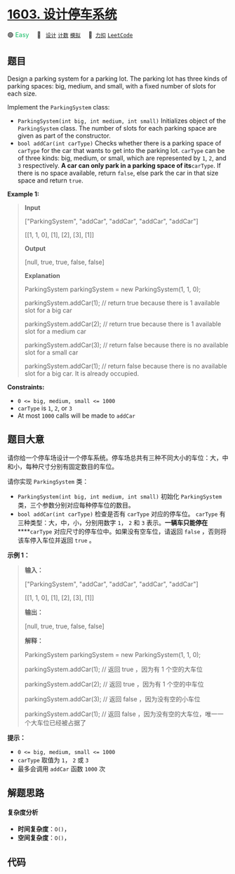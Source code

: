 # [1603. 设计停车系统](https://2xiao.github.io/leetcode-js/problem/1603.html)

🟢 <font color=#15bd66>Easy</font>&emsp; 🔖&ensp; [`设计`](/tag/design.md) [`计数`](/tag/counting.md) [`模拟`](/tag/simulation.md)&emsp; 🔗&ensp;[`力扣`](https://leetcode.cn/problems/design-parking-system) [`LeetCode`](https://leetcode.com/problems/design-parking-system)

## 题目

Design a parking system for a parking lot. The parking lot has three kinds of
parking spaces: big, medium, and small, with a fixed number of slots for each
size.

Implement the `ParkingSystem` class:

  * `ParkingSystem(int big, int medium, int small)` Initializes object of the `ParkingSystem` class. The number of slots for each parking space are given as part of the constructor.
  * `bool addCar(int carType)` Checks whether there is a parking space of `carType` for the car that wants to get into the parking lot. `carType` can be of three kinds: big, medium, or small, which are represented by `1`, `2`, and `3` respectively. **A car can only park in a parking space of its**`carType`. If there is no space available, return `false`, else park the car in that size space and return `true`.



**Example 1:**

> 
> 
> 
> 
> 
> **Input**
> 
> ["ParkingSystem", "addCar", "addCar", "addCar", "addCar"]
> 
> [[1, 1, 0], [1], [2], [3], [1]]
> 
> **Output**
> 
> [null, true, true, false, false]
> 
> 
> 
> **Explanation**
> 
> ParkingSystem parkingSystem = new ParkingSystem(1, 1, 0);
> 
> parkingSystem.addCar(1); // return true because there is 1 available slot for a big car
> 
> parkingSystem.addCar(2); // return true because there is 1 available slot for a medium car
> 
> parkingSystem.addCar(3); // return false because there is no available slot for a small car
> 
> parkingSystem.addCar(1); // return false because there is no available slot for a big car. It is already occupied.

**Constraints:**

  * `0 <= big, medium, small <= 1000`
  * `carType` is `1`, `2`, or `3`
  * At most `1000` calls will be made to `addCar`


## 题目大意

请你给一个停车场设计一个停车系统。停车场总共有三种不同大小的车位：大，中和小，每种尺寸分别有固定数目的车位。

请你实现 `ParkingSystem` 类：

  * `ParkingSystem(int big, int medium, int small)` 初始化 `ParkingSystem` 类，三个参数分别对应每种停车位的数目。
  * `bool addCar(int carType)` 检查是否有 `carType` 对应的停车位。 `carType` 有三种类型：大，中，小，分别用数字 `1`， `2` 和 `3` 表示。**一辆车只能停在** ****`carType` 对应尺寸的停车位中。如果没有空车位，请返回 `false` ，否则将该车停入车位并返回 `true` 。

**示例 1：**

> 
> 
> 
> 
> 
> **输入：**
> 
> ["ParkingSystem", "addCar", "addCar", "addCar", "addCar"]
> 
> [[1, 1, 0], [1], [2], [3], [1]]
> 
> **输出：**
> 
> [null, true, true, false, false]
> 
> 
> 
> **解释：**
> 
> ParkingSystem parkingSystem = new ParkingSystem(1, 1, 0);
> 
> parkingSystem.addCar(1); // 返回 true ，因为有 1 个空的大车位
> 
> parkingSystem.addCar(2); // 返回 true ，因为有 1 个空的中车位
> 
> parkingSystem.addCar(3); // 返回 false ，因为没有空的小车位
> 
> parkingSystem.addCar(1); // 返回 false ，因为没有空的大车位，唯一一个大车位已经被占据了
> 
> 

**提示：**

  * `0 <= big, medium, small <= 1000`
  * `carType` 取值为 `1`， `2` 或 `3`
  * 最多会调用 `addCar` 函数 `1000` 次


## 解题思路

#### 复杂度分析

- **时间复杂度**：`O()`，
- **空间复杂度**：`O()`，

## 代码

```javascript

```